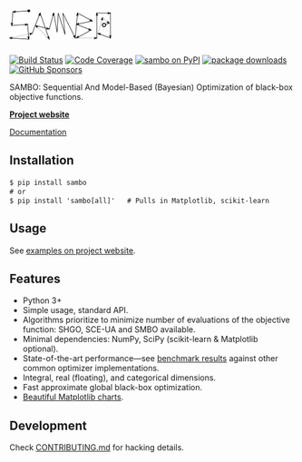 [![SAMBO - Sequential And Model-Based Optimization](logo.svg)](https://sambo-optimization.github.io/)
=====
[![Build Status](https://img.shields.io/github/actions/workflow/status/sambo-optimization/sambo/ci.yml?branch=master&style=for-the-badge)](https://github.com/sambo-optimization/sambo/actions)
[![Code Coverage](https://img.shields.io/badge/coverage-96%25-%2397ca00?style=for-the-badge)](https://github.com/sambo-optimization/sambo/actions/workflows/ci.yml)
[![sambo on PyPI](https://img.shields.io/pypi/v/sambo.svg?color=blue&style=for-the-badge)](https://pypi.org/project/sambo)
[![package downloads](https://img.shields.io/pypi/dm/sambo.svg?color=skyblue&style=for-the-badge)](https://pypi.org/project/sambo)
[![GitHub Sponsors](https://img.shields.io/github/sponsors/kernc?color=pink&style=for-the-badge)](https://github.com/sponsors/kernc)

SAMBO: Sequential And Model-Based (Bayesian) Optimization of black-box objective functions.

[**Project website**](https://sambo-optimization.github.io)

[Documentation]

[Documentation]: https://sambo-optimization.github.io/doc/sambo/


Installation
------------
```shell
$ pip install sambo
# or
$ pip install 'sambo[all]'   # Pulls in Matplotlib, scikit-learn
```


Usage
-----
See [examples on project website](https://sambo-optimization.github.io/#examples).


Features
--------
* Python 3+
* Simple usage, standard API.
* Algorithms prioritize to minimize number of evaluations of the objective function: SHGO, SCE-UA and SMBO available.
* Minimal dependencies: NumPy, SciPy (scikit-learn & Matplotlib optional).
* State-of-the-art performance—see [benchmark results](https://sambo-optimization.github.io/#benchmark)
  against other common optimizer implementations.
* Integral, real (floating), and categorical dimensions.
* Fast approximate global black-box optimization.
* [Beautiful Matplotlib charts](https://sambo-optimization.github.io/#examples).





Development
-----------
Check [CONTRIBUTING.md](CONTRIBUTING.md) for hacking details.
